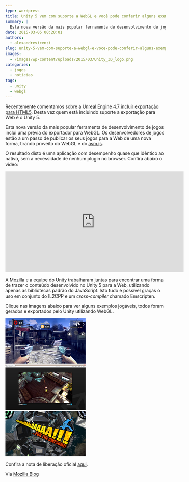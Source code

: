 ```yaml
---
type: wordpress
title: Unity 5 vem com suporte a WebGL e você pode conferir alguns exemplos
summary: |
  Esta nova versão da mais popular ferramenta de desenvolvimento de jogos inclui uma prévia do exportador para WebGL. Os desenvolvedores de jogos estão a um passo de publicar os seus jogos para a Web de uma nova forma, tirando proveito do WebGL e do asm.js.
date: 2015-03-05 00:20:01
authors:
  - alexandrevicenzi
slug: unity-5-vem-com-suporte-a-webgl-e-voce-pode-conferir-alguns-exemplos
images:
  - /images/wp-content/uploads/2015/03/Unity_3D_logo.png
categories:
  - jogos
  - noticias
tags:
  - unity
  - webgl
---
```


Recentemente comentamos sobre a <a href="/unreal-engine-4-7-inclui-exportacao-para-html5" target="_blank">Unreal Engine 4.7 incluir exportação para HTML5</a>. Desta vez quem está incluindo suporte a exportação para Web é o Unity 5.

Esta nova versão da mais popular ferramenta de desenvolvimento de jogos inclui uma prévia do exportador para WebGL. Os desenvolvedores de jogos estão a um passo de publicar os seus jogos para a Web de uma nova forma, tirando proveito do WebGL e do <a title="asm.js" href="http://asmjs.org/" target="_blank">asm.js</a>.

O resultado disto é uma aplicação com desempenho quase que idêntico ao nativo, sem a necessidade de nenhum plugin no browser. Confira abaixo o vídeo:

<iframe class="aligncenter" src="https://www.youtube.com/embed/2v6iLpY7j5M" width="560" height="315" frameborder="0" allowfullscreen="allowfullscreen"></iframe>

A Mozilla e a equipe do Unity trabalharam juntas para encontrar uma forma de trazer o conteúdo desenvolvido no Unity 5 para a Web, utilizando apenas as bibliotecas padrão do JavaScript. Isto tudo é possível graças o uso em conjunto do IL2CPP e um <em>cross-compiler</em> chamado Emscripten.

Clique nas imagens abaixo para ver alguns exemplos jogáveis, todos foram gerados e exportados pelo Unity utilizando WebGL.

<a href="http://beta.unity3d.com/jonas/DT2/" target="_blank">
<img class="aligncenter" src="/images/wp-content/uploads/2015/03/Screenshot-20-252x142.png" alt="Dead Trigger 2" />
</a><a href="http://beta.unity3d.com/jonas/AngryBots/" target="_blank">
<img class="aligncenter" src="/images/wp-content/uploads/2015/03/Screenshot-33-252x142.png" alt="Angry Bots" />
</a><a href="http://www.dejobaan.com/awesome/" target="_blank">
<img class="aligncenter" src="/images/wp-content/uploads/2015/03/Screenshot-31-252x142.png" alt="AaaaaAAaaaAAAaaAAAAaAAAAA for The Awesome!" />
</a>

Confira a nota de liberação oficial <a href="http://blogs.unity3d.com/2015/03/03/unity-5-launch/" target="_blank">aqui</a>.

Via <a href="https://blog.mozilla.org/blog/2015/03/03/unity-5-ships-and-brings-one-click-webgl-export-to-legions-of-game-developers/" target="_blank">Mozilla Blog</a>
